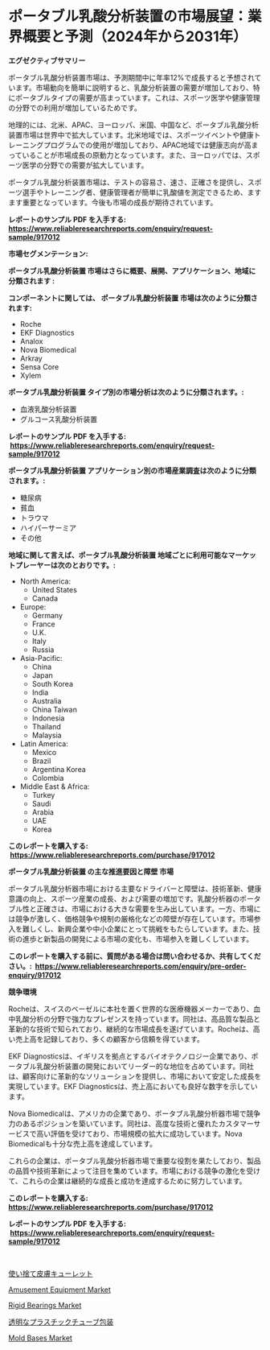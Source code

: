 <p><h1>ポータブル乳酸分析装置の市場展望：業界概要と予測（2024年から2031年）</h1></p><p><strong>エグゼクティブサマリー</strong></p>
<p><p>ポータブル乳酸分析装置市場は、予測期間中に年率12%で成長すると予想されています。市場動向を簡単に説明すると、乳酸分析装置の需要が増加しており、特にポータブルタイプの需要が高まっています。これは、スポーツ医学や健康管理の分野での利用が増加しているためです。</p><p>地理的には、北米、APAC、ヨーロッパ、米国、中国など、ポータブル乳酸分析装置市場は世界中で拡大しています。北米地域では、スポーツイベントや健康トレーニングプログラムでの使用が増加しており、APAC地域では健康志向が高まっていることが市場成長の原動力となっています。また、ヨーロッパでは、スポーツ医学の分野での需要が拡大しています。</p><p>ポータブル乳酸分析装置市場は、テストの容易さ、速さ、正確さを提供し、スポーツ選手やトレーニング者、健康管理者が簡単に乳酸値を測定できるため、ますます重要となっています。今後も市場の成長が期待されています。</p></p>
<p><strong>レポートのサンプル PDF を入手する: <a href="https://www.reliableresearchreports.com/enquiry/request-sample/917012">https://www.reliableresearchreports.com/enquiry/request-sample/917012</a></strong></p>
<p><strong>市場セグメンテーション:</strong></p>
<p><strong> ポータブル乳酸分析装置 市場はさらに概要、展開、アプリケーション、地域に分類されます :</strong></p>
<p><strong>コンポーネントに関しては、 ポータブル乳酸分析装置 市場は次のように分類されます: &nbsp;</strong></p>
<p><ul><li>Roche</li><li>EKF Diagnostics</li><li>Analox</li><li>Nova Biomedical</li><li>Arkray</li><li>Sensa Core</li><li>Xylem</li></ul></p>
<p><strong> ポータブル乳酸分析装置 タイプ別の市場分析は次のように分類されます。:</strong></p>
<p><ul><li>血液乳酸分析装置</li><li>グルコース乳酸分析装置</li></ul></p>
<p><strong>レポートのサンプル PDF を入手する: &nbsp;<a href="https://www.reliableresearchreports.com/enquiry/request-sample/917012">https://www.reliableresearchreports.com/enquiry/request-sample/917012</a></strong></p>
<p><strong> ポータブル乳酸分析装置 アプリケーション別の市場産業調査は次のように分類されます。:</strong></p>
<p><ul><li>糖尿病</li><li>貧血</li><li>トラウマ</li><li>ハイパーサーミア</li><li>その他</li></ul></p>
<p><strong>地域に関して言えば、ポータブル乳酸分析装置 地域ごとに利用可能なマーケットプレーヤーは次のとおりです。:</strong></p>
<p><ul>
    <li>
        North America:
        <ul>
            <li>United States</li>
            <li>Canada</li>
        </ul>
    </li>
    <li>
        Europe:
        <ul>
            <li>Germany</li>
            <li>France</li>
            <li>U.K.</li>
            <li>Italy</li>
            <li>Russia</li>
        </ul>
    </li>
    <li>
        Asia-Pacific:
        <ul>
            <li>China</li>
            <li>Japan</li>
            <li>South Korea</li>
            <li>India</li>
            <li>Australia</li>
            <li>China Taiwan</li>
            <li>Indonesia</li>
            <li>Thailand</li>
            <li>Malaysia</li>
        </ul>
    </li>
    <li>
        Latin America:
        <ul>
            <li>Mexico</li>
            <li>Brazil</li>
            <li>Argentina Korea</li>
            <li>Colombia</li>
        </ul>
    </li>
    <li>
        Middle East & Africa:
        <ul>
            <li>Turkey</li>
            <li>Saudi</li>
            <li>Arabia</li>
            <li>UAE</li>
            <li>Korea</li>
        </ul>
    </li>
    </ul></p>
<p><strong>このレポートを購入する: &nbsp;<a href="https://www.reliableresearchreports.com/purchase/917012">https://www.reliableresearchreports.com/purchase/917012</a></strong></p>
<p><strong>ポータブル乳酸分析装置 の主な推進要因と障壁 市場</strong></p>
<p><p>ポータブル乳酸分析器市場における主要なドライバーと障壁は、技術革新、健康意識の向上、スポーツ産業の成長、および需要の増加です。乳酸分析器のポータブル性と正確さは、市場における大きな需要を生み出しています。一方、市場には競争が激しく、価格競争や規制の厳格化などの障壁が存在しています。市場参入を難しくし、新興企業や中小企業にとって挑戦をもたらしています。また、技術の進歩と新製品の開発による市場の変化も、市場参入を難しくしています。</p></p>
<p><strong>このレポートを購入する前に、質問がある場合は問い合わせるか、共有してください。:&nbsp; <a href="https://www.reliableresearchreports.com/enquiry/pre-order-enquiry/917012">https://www.reliableresearchreports.com/enquiry/pre-order-enquiry/917012</a></strong></p>
<p><strong>競争環境</strong></p>
<p><p>Rocheは、スイスのベーゼルに本社を置く世界的な医療機器メーカーであり、血中乳酸分析の分野で強力なプレゼンスを持っています。同社は、高品質な製品と革新的な技術で知られており、継続的な市場成長を遂げています。Rocheは、高い売上高を記録しており、多くの顧客から信頼を得ています。</p><p>EKF Diagnosticsは、イギリスを拠点とするバイオテクノロジー企業であり、ポータブル乳酸分析装置の開発においてリーダー的な地位を占めています。同社は、顧客向けに革新的なソリューションを提供し、市場において安定した成長を実現しています。EKF Diagnosticsは、売上高においても良好な数字を示しています。</p><p>Nova Biomedicalは、アメリカの企業であり、ポータブル乳酸分析器市場で競争力のあるポジションを築いています。同社は、高度な技術と優れたカスタマーサービスで高い評価を受けており、市場規模の拡大に成功しています。Nova Biomedicalも十分な売上高を達成しています。</p><p>これらの企業は、ポータブル乳酸分析器市場で重要な役割を果たしており、製品の品質や技術革新によって注目を集めています。市場における競争の激化を受けて、これらの企業は継続的な成長と成功を達成するために努力しています。</p></p>
<p><strong>このレポートを購入する: &nbsp; <a href="https://www.reliableresearchreports.com/purchase/917012">https://www.reliableresearchreports.com/purchase/917012</a></strong></p>
<p><strong>レポートのサンプル PDF を入手する: &nbsp;<a href="https://www.reliableresearchreports.com/enquiry/request-sample/917012">https://www.reliableresearchreports.com/enquiry/request-sample/917012</a></strong><strong></strong></p>
<p>&nbsp;</p>
<p><p><a href="https://github.com/mohamedbakry57/Market-Research-Report-List-2/blob/main/1538943182721.md">使い捨て皮膚キューレット</a></p><p><a href="https://github.com/mabutironaldo/Market-Research-Report-List-3/blob/main/amusement-equipment-market.md">Amusement Equipment Market</a></p><p><a href="https://issuu.com/reportprime-2/docs/rigid-bearings-market-size-2030.pptx">Rigid Bearings Market</a></p><p><a href="https://github.com/lababdou/Market-Research-Report-List-2/blob/main/1478477182722.md">透明なプラスチックチューブ包装</a></p><p><a href="https://issuu.com/reportprime-2/docs/mold-bases-market-size-2030.pptx">Mold Bases Market</a></p></p>